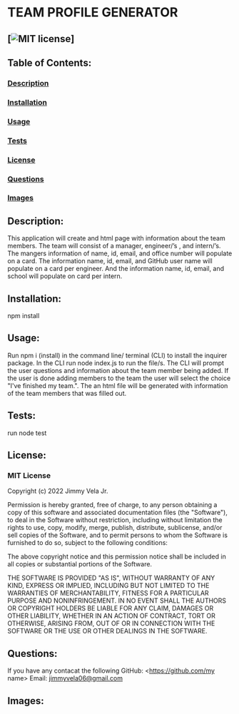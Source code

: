 # **TEAM PROFILE GENERATOR**

## [![MIT license](https://img.shields.io/badge/License-MIT-blue.svg)]

## **Table of Contents:**

### [Description](#description)

### [Installation](#installation)

### [Usage](#usage)

### [Tests](#tests)

### [License](#license)

### [Questions](#questions)

### [Images](#images)

## **Description:**

This application will create and html page with information about the team members. The team will consist of a manager, engineer/’s , and intern/’s. The mangers information of name, id, email, and office number will populate on a card. The information name, id, email, and GitHub user name will populate on a card per engineer. And the information name, id, email, and school will populate on card per intern.

## **Installation:**

npm install

## **Usage:**

Run npm i (install) in the command line/ terminal (CLI) to install the inquirer
package. In the CLI run node index.js to run the file/s. The CLI will prompt the
user questions and information about the team member being added. If the user is
done adding members to the team the user will select the choice "I've finished my
team.". The an html file will be generated with information of the team members that
was filled out.

## **Tests:**

run node test

## **License:**

### MIT License

Copyright (c) 2022 Jimmy Vela Jr.

Permission is hereby granted, free of charge, to any person obtaining a copy
of this software and associated documentation files (the "Software"), to deal
in the Software without restriction, including without limitation the rights
to use, copy, modify, merge, publish, distribute, sublicense, and/or sell
copies of the Software, and to permit persons to whom the Software is
furnished to do so, subject to the following conditions:

The above copyright notice and this permission notice shall be included in all
copies or substantial portions of the Software.

THE SOFTWARE IS PROVIDED "AS IS", WITHOUT WARRANTY OF ANY KIND, EXPRESS OR
IMPLIED, INCLUDING BUT NOT LIMITED TO THE WARRANTIES OF MERCHANTABILITY,
FITNESS FOR A PARTICULAR PURPOSE AND NONINFRINGEMENT. IN NO EVENT SHALL THE
AUTHORS OR COPYRIGHT HOLDERS BE LIABLE FOR ANY CLAIM, DAMAGES OR OTHER
LIABILITY, WHETHER IN AN ACTION OF CONTRACT, TORT OR OTHERWISE, ARISING FROM,
OUT OF OR IN CONNECTION WITH THE SOFTWARE OR THE USE OR OTHER DEALINGS IN THE
SOFTWARE.

## **Questions:**

If you have any contacat the following
GitHub: <https://github.com/my name>
Email: <jimmyvela06@gmail.com>

## **Images:**
